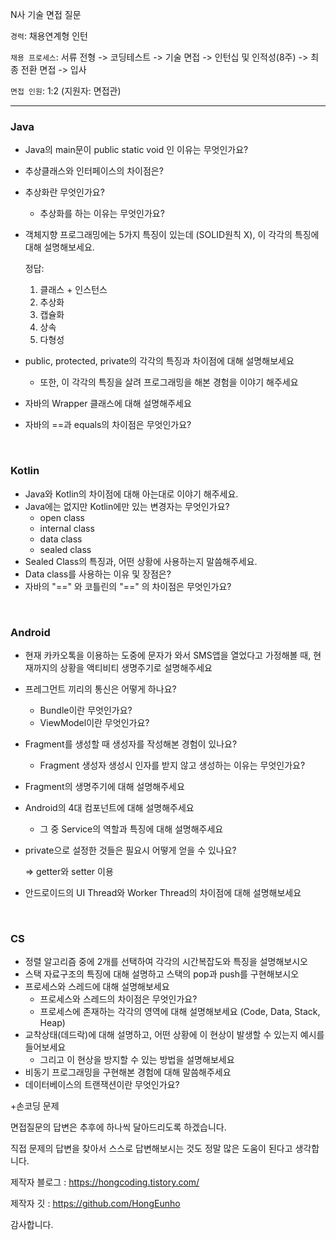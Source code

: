 N사 기술 면접 질문

`경력`: 채용연계형 인턴

`채용 프로세스`: 서류 전형 -> 코딩테스트 -> 기술 면접 -> 인턴십 및 인적성(8주) -> 최종 전환 면접 -> 입사

`면접 인원`:  1:2 (지원자: 면접관)

------

### Java

- Java의 main문이 public static void 인 이유는 무엇인가요?

- 추상클래스와 인터페이스의 차이점은?

- 추상화란 무엇인가요?

  - 추상화를 하는 이유는 무엇인가요?

- 객체지향 프로그래밍에는 5가지 특징이 있는데 (SOLID원칙 X), 이 각각의 특징에 대해 설명해보세요.

  정답:

  1. 클래스 + 인스턴스
  2. 추상화
  3. 캡슐화
  4. 상속
  5. 다형성

- public, protected, private의 각각의 특징과 차이점에 대해 설명해보세요

  - 또한, 이 각각의 특징을 살려 프로그래밍을 해본 경험을 이야기 해주세요

- 자바의 Wrapper 클래스에 대해 설명해주세요

- 자바의 ==과 equals의 차이점은 무엇인가요?

<br/>

### Kotlin

- Java와 Kotlin의 차이점에 대해 아는대로 이야기 해주세요.
- Java에는 없지만 Kotlin에만 있는 변경자는 무엇인가요?
  - open class
  - internal class
  - data class
  - sealed class
- Sealed Class의 특징과, 어떤 상황에 사용하는지 말씀해주세요.
- Data class를 사용하는 이유 및 장점은?
- 자바의 "==" 와 코틀린의 "==" 의 차이점은 무엇인가요?

<br/>

### Android

- 현재 카카오톡을 이용하는 도중에 문자가 와서 SMS앱을 열었다고 가정해볼 때, 현재까지의 상황을 액티비티 생명주기로 설명해주세요

- 프레그먼트 끼리의 통신은 어떻게 하나요?

  - Bundle이란 무엇인가요?
  - ViewModel이란 무엇인가요?

- Fragment를 생성할 때 생성자를 작성해본 경험이 있나요?

  - Fragment 생성자 생성시 인자를 받지 않고 생성하는 이유는 무엇인가요?

- Fragment의 생명주기에 대해 설명해주세요

- Android의 4대 컴포넌트에 대해 설명해주세요

  - 그 중 Service의 역할과 특징에 대해 설명해주세요

- private으로 설정한 것들은 필요시 어떻게 얻을 수 있나요?

  => getter와 setter 이용

- 안드로이드의 UI Thread와 Worker Thread의 차이점에 대해 설명해보세요

<br/>

### CS

- 정렬 알고리즘 중에 2개를 선택하여 각각의 시간복잡도와 특징을 설명해보시오
- 스택 자료구조의 특징에 대해 설명하고 스택의 pop과 push를 구현해보시오
- 프로세스와 스레드에 대해 설명해보세요
  - 프로세스와 스레드의 차이점은 무엇인가요?
  - 프로세스에 존재하는 각각의 영역에 대해 설명해보세요 (Code, Data, Stack, Heap)
- 교착상태(데드락)에 대해 설명하고, 어떤 상황에 이 현상이 발생할 수 있는지 예시를 들어보세요
  - 그리고 이 현상을 방지할 수 있는 방법을 설명해보세요
- 비동기 프로그래밍을 구현해본 경험에 대해 말씀해주세요
- 데이터베이스의 트랜잭션이란 무엇인가요?



+손코딩 문제



면접질문의 답변은 추후에 하나씩 달아드리도록 하겠습니다.

직접 문제의 답변을 찾아서 스스로 답변해보시는 것도 정말 많은 도움이 된다고 생각합니다.



제작자 블로그 : https://hongcoding.tistory.com/

제작자 깃 : https://github.com/HongEunho



감사합니다.

